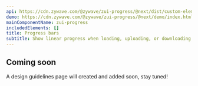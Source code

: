 ```yaml
---
api: https://cdn.zywave.com/@zywave/zui-progress/@next/dist/custom-elements.json
demo: https://cdn.zywave.com/@zywave/zui-progress/@next/demo/index.html
mainComponentName: zui-progress
includedElements: []
title: Progress bars
subtitle: Show linear progress when loading, uploading, or downloading.
---
```


## Coming soon

A design guidelines page will created and added soon, stay tuned!
